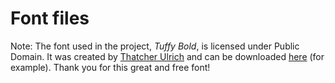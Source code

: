 # Font files

Note: The font used in the project, *Tuffy Bold*, is licensed under Public Domain.
It was created by [Thatcher Ulrich](http://tulrich.com) and can be downloaded [here](https://www.dafont.com/tuffy.font) (for example).
Thank you for this great and free font!
